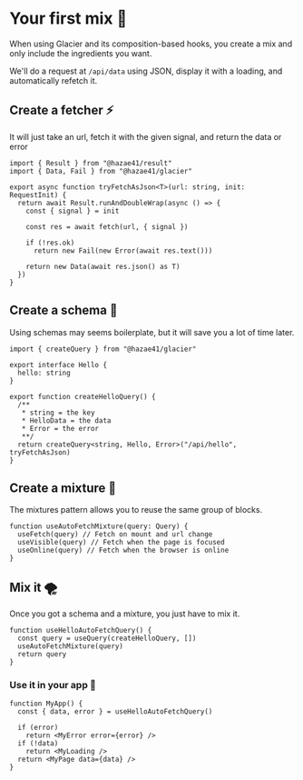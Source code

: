 # Your first mix 🧪

When using Glacier and its composition-based hooks, you create a mix and only include the ingredients you want.

We'll do a request at `/api/data` using JSON, display it with a loading, and automatically refetch it.

## Create a fetcher ⚡️

It will just take an url, fetch it with the given signal, and return the data or error

```tsx
import { Result } from "@hazae41/result"
import { Data, Fail } from "@hazae41/glacier"

export async function tryFetchAsJson<T>(url: string, init: RequestInit) {
  return await Result.runAndDoubleWrap(async () => {
    const { signal } = init

    const res = await fetch(url, { signal })

    if (!res.ok) 
      return new Fail(new Error(await res.text()))

    return new Data(await res.json() as T)
  })
}
```

## Create a schema 📐

Using schemas may seems boilerplate, but it will save you a lot of time later.

```tsx
import { createQuery } from "@hazae41/glacier"

export interface Hello {
  hello: string
}

export function createHelloQuery() {
  /**
   * string = the key
   * HelloData = the data
   * Error = the error
   **/
  return createQuery<string, Hello, Error>("/api/hello", tryFetchAsJson)
}
```

## Create a mixture 🧪

The mixtures pattern allows you to reuse the same group of blocks.

```tsx
function useAutoFetchMixture(query: Query) {
  useFetch(query) // Fetch on mount and url change
  useVisible(query) // Fetch when the page is focused
  useOnline(query) // Fetch when the browser is online
}
```

## Mix it 🌪

Once you got a schema and a mixture, you just have to mix it.

```tsx
function useHelloAutoFetchQuery() {
  const query = useQuery(createHelloQuery, [])
  useAutoFetchMixture(query)
  return query
}
```

### Use it in your app 🚀

```tsx
function MyApp() {
  const { data, error } = useHelloAutoFetchQuery()

  if (error)
    return <MyError error={error} />
  if (!data)
    return <MyLoading />
  return <MyPage data={data} />
}
```

